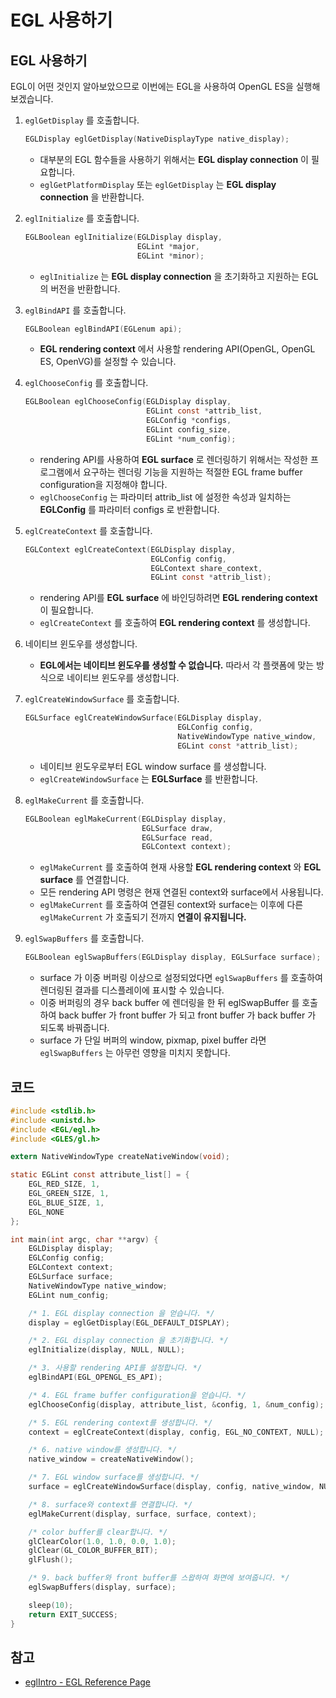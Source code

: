 # EGL 사용하기

## EGL 사용하기
EGL이 어떤 것인지 알아보았으므로 이번에는 EGL을 사용하여 OpenGL ES을 실행해 보겠습니다.
    
1. `eglGetDisplay` 를 호출합니다.
	```c
	EGLDisplay eglGetDisplay(NativeDisplayType native_display);
	```
    - 대부분의 EGL 함수들을 사용하기 위해서는 **EGL display connection** 이 필요합니다.
    - `eglGetPlatformDisplay` 또는 `eglGetDisplay` 는 **EGL display connection** 을 반환합니다.

2. `eglInitialize` 를 호출합니다.
	``` c
    EGLBoolean eglInitialize(EGLDisplay display,
                             EGLint *major,
                             EGLint *minor);
    ```
    - `eglInitialize` 는 **EGL display connection** 을 초기화하고 지원하는 EGL의 버전을 반환합니다.

3. `eglBindAPI` 를 호출합니다.
	```c
    EGLBoolean eglBindAPI(EGLenum api);
    ```
    - **EGL rendering context** 에서 사용할 rendering API(OpenGL, OpenGL ES, OpenVG)를 설정할 수 있습니다.

4. `eglChooseConfig` 를 호출합니다.
	```c
    EGLBoolean eglChooseConfig(EGLDisplay display,
                               EGLint const *attrib_list,
                               EGLConfig *configs,
                               EGLint config_size,
                               EGLint *num_config);
    ```
    - rendering API를 사용하여 **EGL surface** 로 렌더링하기 위해서는 작성한 프로그램에서 요구하는 렌더링 기능을 지원하는 적절한 EGL frame buffer configuration을 지정해야 합니다.
    - `eglChooseConfig` 는 파라미터 attrib_list 에 설정한 속성과 일치하는 **EGLConfig** 를 파라미터 configs 로 반환합니다.

5. `eglCreateContext` 를 호출합니다.
	```c
    EGLContext eglCreateContext(EGLDisplay display,
                                EGLConfig config,
                                EGLContext share_context,
                                EGLint const *attrib_list);
    ```
    - rendering API를 **EGL surface** 에 바인딩하려면 **EGL rendering context** 이 필요합니다.
    - `eglCreateContext` 를 호출하여 **EGL rendering context** 를 생성합니다.

6. 네이티브 윈도우를 생성합니다.
    - **EGL에서는 네이티브 윈도우를 생성할 수 없습니다.** 따라서 각 플랫폼에 맞는 방식으로 네이티브 윈도우를 생성합니다.

7. `eglCreateWindowSurface` 를 호출합니다.
	```c
    EGLSurface eglCreateWindowSurface(EGLDisplay display,
                                      EGLConfig config,
                                      NativeWindowType native_window,
                                      EGLint const *attrib_list);
    ```
    - 네이티브 윈도우로부터 EGL window surface 를 생성합니다.
    - `eglCreateWindowSurface` 는 **EGLSurface** 를 반환합니다.

8. `eglMakeCurrent` 를 호출합니다.
	```c
    EGLBoolean eglMakeCurrent(EGLDisplay display,
                              EGLSurface draw,
                              EGLSurface read,
                              EGLContext context);
    ```
    - `eglMakeCurrent` 를 호출하여 현재 사용할 **EGL rendering context** 와 **EGL surface** 를 연결합니다.
    - 모든 rendering API 명령은 현재 연결된 context와 surface에서 사용됩니다.
    - `eglMakeCurrent` 를 호출하여 연결된 context와 surface는 이후에 다른 `eglMakeCurrent` 가 호출되기 전까지 **연결이 유지됩니다.**

9. `eglSwapBuffers` 를 호출합니다.
	```c
    EGLBoolean eglSwapBuffers(EGLDisplay display, EGLSurface surface);
    ```
    - surface 가 이중 버퍼링 이상으로 설정되었다면 `eglSwapBuffers` 를 호출하여 렌더링된 결과를 디스플레이에 표시할 수 있습니다.
    - 이중 버퍼링의 경우 back buffer 에 렌더링을 한 뒤 eglSwapBuffer 를 호출하여 back buffer 가 front buffer 가 되고 front buffer 가 back buffer 가 되도록 바꿔줍니다.
    - surface 가 단일 버퍼의 window, pixmap, pixel buffer 라면 `eglSwapBuffers` 는 아무런 영향을 미치지 못합니다.

## 코드

```c
#include <stdlib.h>
#include <unistd.h>
#include <EGL/egl.h>
#include <GLES/gl.h>

extern NativeWindowType createNativeWindow(void);

static EGLint const attribute_list[] = {
    EGL_RED_SIZE, 1,
    EGL_GREEN_SIZE, 1,
    EGL_BLUE_SIZE, 1,
    EGL_NONE
};

int main(int argc, char **argv) {
    EGLDisplay display;
    EGLConfig config;
    EGLContext context;
    EGLSurface surface;
    NativeWindowType native_window;
    EGLint num_config;

    /* 1. EGL display connection 을 얻습니다. */
    display = eglGetDisplay(EGL_DEFAULT_DISPLAY);

    /* 2. EGL display connection 을 초기화합니다. */
    eglInitialize(display, NULL, NULL);

    /* 3. 사용할 rendering API를 설정합니다. */
    eglBindAPI(EGL_OPENGL_ES_API);

    /* 4. EGL frame buffer configuration을 얻습니다. */
    eglChooseConfig(display, attribute_list, &config, 1, &num_config);

    /* 5. EGL rendering context를 생성합니다. */
    context = eglCreateContext(display, config, EGL_NO_CONTEXT, NULL);

    /* 6. native window를 생성합니다. */
    native_window = createNativeWindow();

    /* 7. EGL window surface를 생성합니다. */
    surface = eglCreateWindowSurface(display, config, native_window, NULL);

    /* 8. surface와 context를 연결합니다. */
    eglMakeCurrent(display, surface, surface, context);

    /* color buffer를 clear합니다. */
    glClearColor(1.0, 1.0, 0.0, 1.0);
    glClear(GL_COLOR_BUFFER_BIT);
    glFlush();

    /* 9. back buffer와 front buffer를 스왑하여 화면에 보여줍니다. */
    eglSwapBuffers(display, surface);

    sleep(10);
    return EXIT_SUCCESS;
}
```

## 참고
- [eglIntro - EGL Reference Page](https://registry.khronos.org/EGL/sdk/docs/man/html/eglIntro.xhtml)
